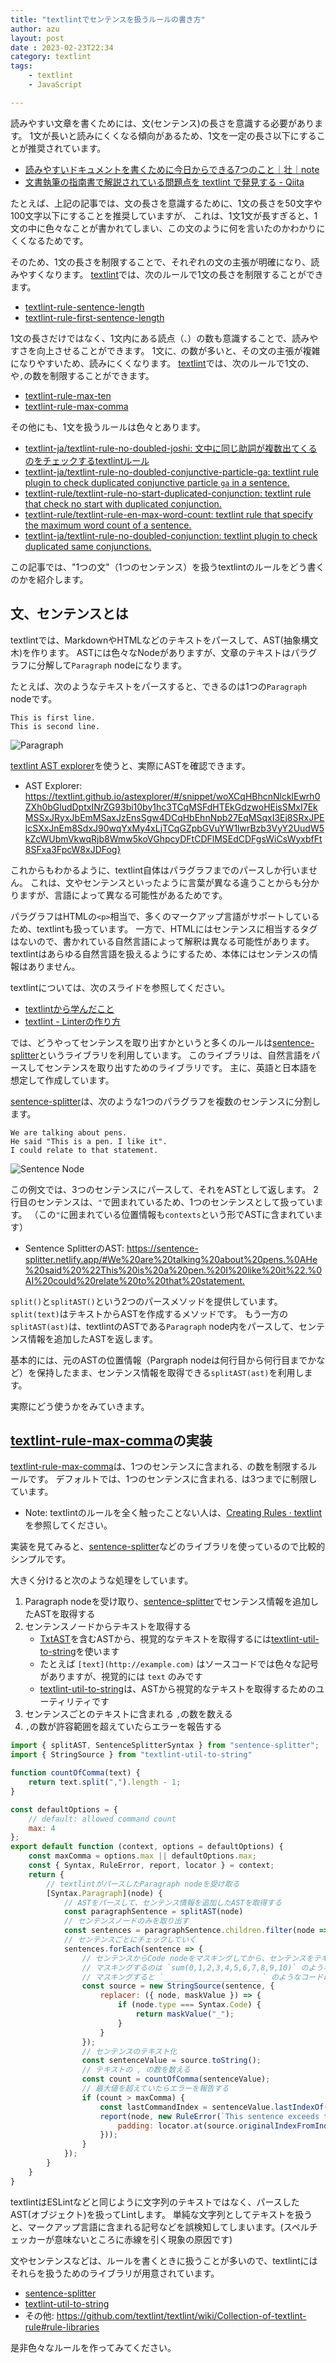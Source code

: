 ```yaml
---
title: "textlintでセンテンスを扱うルールの書き方"
author: azu
layout: post
date : 2023-02-23T22:34
category: textlint
tags:
    - textlint
    - JavaScript

---
```


読みやすい文章を書くためには、文(センテンス)の長さを意識する必要があります。
1文が長いと読みにくくなる傾向があるため、1文を一定の長さ以下にすることが推奨されています。

- [読みやすいドキュメントを書くために今日からできる7つのこと｜壮｜note](https://note.com/sew_sou/n/nc29519a145b6)
- [文書執筆の指南書で解説されている問題点を textlint で発見する - Qiita](https://qiita.com/azu/items/60764ed6f415d3c748bf)

たとえば、上記の記事では、文の長さを意識するために、1文の長さを50文字や100文字以下にすることを推奨していますが、
これは、1文1文が長すぎると、1文の中に色々なことが書かれてしまい、この文のように何を言いたのかわかりにくくなるためです。

そのため、1文の長さを制限することで、それぞれの文の主張が明確になり、読みやすくなります。
[textlint](https://textlint.github.io/)では、次のルールで1文の長さを制限することができます。

- [textlint-rule-sentence-length](https://github.com/textlint-rule/textlint-rule-sentence-length)
- [textlint-rule-first-sentence-length](https://github.com/textlint-rule/textlint-rule-first-sentence-length)

1文の長さだけではなく、1文内にある読点（`、`）の数も意識することで、読みやすさを向上させることができます。
1文に`、`の数が多いと、その文の主張が複雑になりやすいため、読みにくくなります。
[textlint](https://textlint.github.io/)では、次のルールで1文の`、`や`,`の数を制限することができます。

- [textlint-rule-max-ten](https://github.com/textlint-ja/textlint-rule-max-ten)
- [textlint-rule-max-comma](https://github.com/textlint-rule/textlint-rule-max-comma)

その他にも、1文を扱うルールは色々とあります。

- [textlint-ja/textlint-rule-no-doubled-joshi: 文中に同じ助詞が複数出てくるのをチェックするtextlintルール](https://github.com/textlint-ja/textlint-rule-no-doubled-joshi)
- [textlint-ja/textlint-rule-no-doubled-conjunctive-particle-ga: textlint rule plugin to check duplicated conjunctive particle `ga` in a sentence.](https://github.com/textlint-ja/textlint-rule-no-doubled-conjunctive-particle-ga)
- [textlint-rule/textlint-rule-no-start-duplicated-conjunction: textlint rule that check no start with duplicated conjunction.](https://github.com/textlint-rule/textlint-rule-no-start-duplicated-conjunction)
- [textlint-rule/textlint-rule-en-max-word-count: textlint rule that specify the maximum word count of a sentence.](https://github.com/textlint-rule/textlint-rule-en-max-word-count)
- [textlint-ja/textlint-rule-no-doubled-conjunction: textlint plugin to check duplicated same conjunctions.](https://github.com/textlint-ja/textlint-rule-no-doubled-conjunction)

この記事では、"1つの文"（1つのセンテンス）を扱うtextlintのルールをどう書くのかを紹介します。

## 文、センテンスとは

textlintでは、MarkdownやHTMLなどのテキストをパースして、AST(抽象構文木)を作ります。
ASTには色々なNodeがありますが、文章のテキストはパラグラフに分解して`Paragraph` nodeになります。

たとえば、次のようなテキストをパースすると、できるのは1つの`Paragraph` nodeです。

```
This is first line.
This is second line.
```

![Paragraph](https://efcl.info/wp-content/uploads/2023/02/23-1677162407.png)

[textlint AST explorer](https://textlint.github.io/astexplorer/)を使うと、実際にASTを確認できます。

- AST Explorer: <https://textlint.github.io/astexplorer/#/snippet/woXCqHBhcnNlcklEwrh0ZXh0bGludDptxINrZG93bi10by1hc3TCqMSFdHTEkGdzwoHEisSMxI7EkMSSxJRyxJbEmMSaxJzEnsSgw4DCqHbEhnNpb27EqMSqxI3Ej8SRxJPElcSXxJnEm8SdxJ90wqYxMy4xLjTCqGZpbGVuYW1lwrBzb3VyY2UudW5kZcWUbmVkwqRjb8Wmw5koVGhpcyDFtCDFlMSEdCDFgsWiCsWyxbfFt8SFxa3FpcW8xJDFog}>

これからもわかるように、textlint自体はパラグラフまでのパースしか行いません。
これは、文やセンテンスといったように言葉が異なる違うことからも分かりますが、言語によって異なる可能性があるためです。

パラグラフはHTMLの`<p>`相当で、多くのマークアップ言語がサポートしているため、textlintも扱っています。
一方で、HTMLにはセンテンスに相当するタグはないので、書かれている自然言語によって解釈は異なる可能性があります。
textlintはあらゆる自然言語を扱えるようにするため、本体にはセンテンスの情報はありません。

textlintについては、次のスライドを参照してください。

- [textlintから学んだこと](https://azu.github.io/slide/reactsushi/textlint.html)
- [textlint - Linterの作り方](https://azu.github.io/slide/2022/lint-night/textlint.html)

では、どうやってセンテンスを取り出すかというと多くのルールは[sentence-splitter](https://github.com/textlint-rule/sentence-splitter)というライブラリを利用しています。
このライブラリは、自然言語をパースしてセンテンスを取り出すためのライブラリです。
主に、英語と日本語を想定して作成しています。

[sentence-splitter](https://github.com/textlint-rule/sentence-splitter)は、次のような1つのパラグラフを複数のセンテンスに分割します。

```
We are talking about pens.
He said "This is a pen. I like it".
I could relate to that statement.
```

![Sentence Node](https://github.com/textlint-rule/sentence-splitter/raw/master/docs/img/sentence-result.png)

この例文では、3つのセンテンスにパースして、それをASTとして返します。
2行目のセンテンスは、`"`で囲まれているため、1つのセンテンスとして扱っています。
（この`"`に囲まれている位置情報も`contexts`という形でASTに含まれています）

- Sentence SplitterのAST: <https://sentence-splitter.netlify.app/#We%20are%20talking%20about%20pens.%0AHe%20said%20%22This%20is%20a%20pen.%20I%20like%20it%22.%0AI%20could%20relate%20to%20that%20statement.>

`split()`と`splitAST()`という2つのパースメソッドを提供しています。
`split(text)`はテキストからASTを作成するメソッドです。
もう一方の`splitAST(ast)`は、textlintのASTである`Paragraph` node内をパースして、センテンス情報を追加したASTを返します。

基本的には、元のASTの位置情報（Pargraph nodeは何行目から何行目までかなど）を保持したまま、センテンス情報を取得できる`splitAST(ast)`を利用します。

実際にどう使うかをみていきます。

## [textlint-rule-max-comma](https://github.com/textlint-rule/textlint-rule-max-comma)の実装

[textlint-rule-max-comma](https://github.com/textlint-rule/textlint-rule-max-comma)は、1つのセンテンスに含まれる`、`の数を制限するルールです。
デフォルトでは、1つのセンテンスに含まれる`、`は3つまでに制限しています。

- Note: textlintのルールを全く触ったことない人は、[Creating Rules · textlint](https://textlint.github.io/docs/rule.html)を参照してください。

実装を見てみると、[sentence-splitter](https://github.com/textlint-rule/sentence-splitter)などのライブラリを使っているので比較的シンプルです。

大きく分けると次のような処理をしています。

1. Paragraph nodeを受け取り、[sentence-splitter](https://github.com/textlint-rule/sentence-splitter)でセンテンス情報を追加したASTを取得する
2. センテンスノードからテキストを取得する
    - [TxtAST](https://github.com/textlint/textlint/blob/master/docs/txtnode.md)を含むASTから、視覚的なテキストを取得するには[textlint-util-to-string](https://github.com/textlint/textlint-util-to-string)を使います
    - たとえば `[text](http://example.com)` はソースコードでは色々な記号がありますが、視覚的には `text` のみです
    - [textlint-util-to-string](https://github.com/textlint/textlint-util-to-string)は、ASTから視覚的なテキストを取得するためのユーティリティです
3. センテンスごとのテキストに含まれる `,`の数を数える
4. `,`の数が許容範囲を超えていたらエラーを報告する

```js
import { splitAST, SentenceSplitterSyntax } from "sentence-splitter";
import { StringSource } from "textlint-util-to-string"

function countOfComma(text) {
    return text.split(",").length - 1;
}

const defaultOptions = {
    // default: allowed command count
    max: 4
};
export default function (context, options = defaultOptions) {
    const maxComma = options.max || defaultOptions.max;
    const { Syntax, RuleError, report, locator } = context;
    return {
        // textlintがパースしたParagraph nodeを受け取る
        [Syntax.Paragraph](node) {
            // ASTをパースして、センテンス情報を追加したASTを取得する
            const paragraphSentence = splitAST(node)
            // センテンスノードのみを取り出す
            const sentences = paragraphSentence.children.filter(node => node.type === SentenceSplitterSyntax.Sentence) ?? [];
            // センテンスごとにチェックしていく
            sentences.forEach(sentence => {
                // センテンスからCode nodeをマスキングしてから、センテンスをテキスト（表示と一致するテキスト）に変換する
                // マスキングするのは `sum(0,1,2,3,4,5,6,7,8,9,10)` のようなコードはカンマを含むが、問題ないため
                // マスキングすると `______________________` のようなコードになる
                const source = new StringSource(sentence, {
                    replacer: ({ node, maskValue }) => {
                        if (node.type === Syntax.Code) {
                            return maskValue("_");
                        }
                    }
                });
                // センテンスのテキスト化
                const sentenceValue = source.toString();
                // テキストの , の数を数える
                const count = countOfComma(sentenceValue);
                // 最大値を超えていたらエラーを報告する
                if (count > maxComma) {
                    const lastCommandIndex = sentenceValue.lastIndexOf(",");
                    report(node, new RuleError(`This sentence exceeds the maximum count of comma. Maximum is ${maxComma}.`, {
                        padding: locator.at(source.originalIndexFromIndex(lastCommandIndex))
                    }));
                }
            });
        }
    }
}
```

textlintはESLintなどと同じように文字列のテキストではなく、パースしたAST(オブジェクト)を扱ってLintします。
単純な文字列としてテキストを扱うと、マークアップ言語に含まれる記号などを誤検知してしまいます。(スペルチェッカーが意味ないところに赤線を引く現象の原因です)

文やセンテンスなどは、ルールを書くときに扱うことが多いので、textlintにはそれらを扱うためのライブラリが用意されています。

- [sentence-splitter](https://github.com/textlint-rule/sentence-splitter)
- [textlint-util-to-string](https://github.com/textlint/textlint-util-to-string)
- その他: <https://github.com/textlint/textlint/wiki/Collection-of-textlint-rule#rule-libraries>

是非色々なルールを作ってみてください。